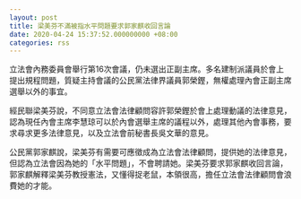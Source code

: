 ```yaml
---
layout: post
title: 梁美芬不滿被指水平問題要求郭家麒收回言論
date: 2020-04-24 15:37:52.000000000 +08:00
categories: rss
---
```


立法會內務委員會舉行第16次會議，仍未選出正副主席。多名建制派議員於會上提出規程問題，質疑主持會議的公民黨法律界議員郭榮鏗，無權處理內會正副主席選舉以外的事宜。

經民聯梁美芬說，不同意立法會法律顧問容許郭榮鏗於會上處理動議的法律意見，認為現任內會主席李慧琼可以於內會選舉主席的議程以外，處理其他內會事務，要求尋求更多法律意見，以及立法會前秘書長吳文華的意見。

公民黨郭家麒說，梁美芬有需要可應徵成為立法會法律顧問，提供她的法律意見，但認為立法會因為她的「水平問題」，不會聘請她。梁美芬要求郭家麒收回言論，郭家麒解釋梁美芬教授憲法，又懂得捉老鼠，本領很高，擔任立法會法律顧問會浪費她的才能。
